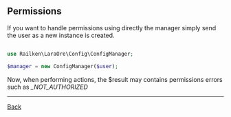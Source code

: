 ## Permissions

If you want to handle permissions using directly the manager simply send the user as a new instance is created.

```php

use Railken\LaraOre\Config\ConfigManager;

$manager = new ConfigManager($user);

```

Now, when performing actions, the $result may contains permissions errors such as *_NOT_AUTHORIZED*

---
[Back](index.md)